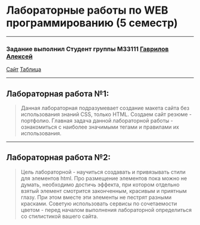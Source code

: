 # Лабораторные работы по WEB программированию (5 семестр)
---
### Задание выполнил Студент группы М33111 [Гаврилов Алексей](https://github.com/Solidbush)

[Сайт](https://solidbush.github.io/WebProgramming/Labs/index.html)
[Таблица](https://github.com/Solidbush/WebProgramming/blob/Lab5/Lab5Table/index.html)

---
## Лабораторная работа №1:
> Данная лабораторная подразумевает создание макета сайта без использования знаний CSS, только HTML. Создаем сайт резюме - портфолио. Главная задача данной лабораторной работы - ознакомиться с наиболее значимыми тегами и правилами их использования.

---
## Лабораторная работа №2:
> Цель лабораторной - научиться создавать и привязывать стили для элементов html. Про размещение элементов пока можно не думать, необходимо достичь эффекта, при котором отдельно взятый элемент смотрится законченным, красивым и приятным глазу. При этом вместе эти элементы не пестрят разными красками. Советую использовать сервисы по сочетаемости цветом - перед началом выполнения лабораторной определиться со стилистикой вашего сайта.
